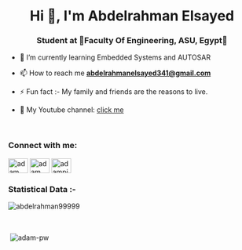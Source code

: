 <h1 align="center">Hi 👋, I'm Abdelrahman Elsayed</h1>
<h3 align="center">Student at 🌟Faculty Of Engineering, ASU, Egypt🌟</h3>



- 🌱 I’m currently learning Embedded Systems and AUTOSAR

- 📫 How to reach me **abdelrahmanelsayed341@gmail.com**

- ⚡ Fun fact :- My family and friends are the reasons to live.
- :movie_camera: My Youtube channel: <a href="https://www.youtube.com/channel/UCCxGkydKh5J-t3QurP2GRuA"  target="_blank" rel="noopener noreferrer" >click me</a>

<br>

<h3 align="left">Connect with me:</h3>
<p align="left">
  <a href="https://www.linkedin.com/in/abdelrahman-elsayed-299962184/" target="blank"><img align="center"
      src="https://raw.githubusercontent.com/rahuldkjain/github-profile-readme-generator/master/src/images/icons/Social/linked-in-alt.svg"
      alt="adam pithewan" height="30" width="40" /></a>
  <a href="https://www.facebook.com/profile.php?id=100007212857352" target="blank"><img align="center"
      src="https://raw.githubusercontent.com/rahuldkjain/github-profile-readme-generator/master/src/images/icons/Social/facebook.svg"
      alt="adam pithen wala" height="30" width="40" /></a>
  <a href="https://www.hackerrank.com/abd_elrahman341" target="blank"><img align="center"
      src="https://raw.githubusercontent.com/rahuldkjain/github-profile-readme-generator/master/src/images/icons/Social/hackerrank.svg"
      alt="adampithewan" height="30" width="40" /></a>
</p>


<h3>Statistical Data :-</h3>
<p><img align="center"
    src="https://github-readme-stats.vercel.app/api/top-langs?username=abdelrahman99999&show_icons=true&locale=en&bg_color=0d1117&text_color=ffffff&layout=compact"
    alt="abdelrahman99999" 
    bg_color=#808080/></p>

<br>

<p>&nbsp;<img align="center" src="https://github-readme-stats.vercel.app/api?username=abdelrahman99999&show_icons=true&locale=en&bg_color=0d1117&text_color=ffffff&repo=convoychat"
    alt="adam-pw" /></p>

     
